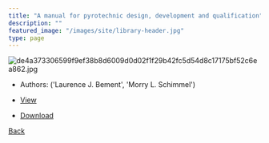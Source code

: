 ```yaml
---
title: "A manual for pyrotechnic design, development and qualification"
description: ""
featured_image: "/images/site/library-header.jpg"
type: page
---
```


![de4a373306599f9ef38b8d6009d0d02f1f29b42fc5d54d8c17175bf52c6ea862.jpg](https://drive.google.com/uc?export=view&id=1y6nS3rTVVjcOihRhW-iysAKmIgR2D_sk)
* Authors: ('Laurence J. Bement', 'Morry L. Schimmel')
* [View](https://drive.google.com/uc?export=view&id=1gA8oaRbD0s-2B3dilXyQ4dP1-EgMSEmj)

* [Download](https://drive.google.com/uc?export=download&id=1gA8oaRbD0s-2B3dilXyQ4dP1-EgMSEmj)

[Back](http://localhost:1313/library/ebooks/
)